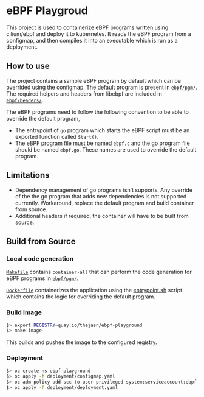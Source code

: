 # eBPF Playgroud

This project is used to containerize eBPF programs written using cilium/ebpf
and deploy it to kubernetes. It reads the eBPF program from a configmap, and
then compiles it into an executable which is run as a deployment.

## How to use

The project contains a sample eBPF program by default which can be overrided
using the configmap. The default program is present in [`ebpf/pgm/`](/ebpf/pgm/).
The required helpers and headers from libebpf are included in [`ebpf/headers/`](/ebpf/headers/).

The eBPF programs need to follow the following convention to be able to override
the default program,

- The entrypoint of `go` program which starts the eBPF script must be an exported
  function called `Start()`.
- The eBPF program file must be named `ebpf.c` and the go program file should be
  named `ebpf.go`. These names are used to override the default program.

## Limitations

- Dependency management of go programs isn't supports. Any override of the the go
  program that adds new dependencies is not supported currently. Workaround, replace
  the default program and build container from source.
- Additional headers if required, the container will have to be built from source.

## Build from Source

### Local code generation

[`Makefile`](/Makefile) contains `container-all` that can perform the code generation
for eBPF programs in [`ebpf/pgm/`](/ebpf/pgm/).

[`Dockerfile`](/Dockerfile) containerizes the application using the [entrypoint.sh](/entrypoint.sh)
script which contains the logic for overriding the default program.

### Build Image

```bash
$> export REGISTRY=quay.io/thejasn/ebpf-playground
$> make image
```
This builds and pushes the image to the configured registry.

### Deployment

```bash
$> oc create ns ebpf-playground
$> oc apply -f deployment/configmap.yaml
$> oc adm policy add-scc-to-user privileged system:serviceaccount:ebpf-playground:default
$> oc apply -f deployment/deployment.yaml
```
